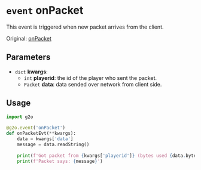 # `event` onPacket
This event is triggered when new packet arrives from the client.

Original: [onPacket](https://gothicmultiplayerteam.gitlab.io/docs/0.3.0/script-reference/server-events/network/onPacket/)

## Parameters
* `dict` **kwargs**:
    * `int` **playerid**: the id of the player who sent the packet.
    * `Packet` **data**: data sended over network from client side.

## Usage
```python
import g2o
        
@g2o.event('onPacket')
def onPacketEvt(**kwargs):
    data = kwargs['data']
    message = data.readString()
    
    print(f'Got packet from {kwargs['playerid']} (bytes used {data.bytesUsed})')
    print(f'Packet says: {message}')
```